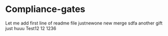 # Compliance-gates
Let me add first line of readme file
justnewone
new merge
sdfa
another
gift
just
huuu
Test12
12
1236
